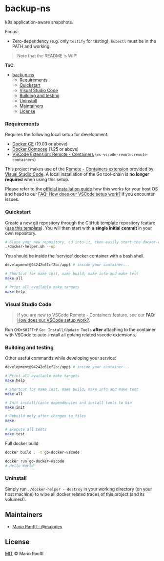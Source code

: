 # backup-ns

k8s application-aware snapshots.


Focus:
* Zero-dependency (e.g. only `testify` for testing), `kubectl` must be in the PATH and working.

> Note that the README is WIP!

**ToC**:

- [backup-ns](#backup-ns)
    - [Requirements](#requirements)
    - [Quickstart](#quickstart)
    - [Visual Studio Code](#visual-studio-code)
    - [Building and testing](#building-and-testing)
    - [Uninstall](#uninstall)
  - [Maintainers](#maintainers)
  - [License](#license)

### Requirements

Requires the following local setup for development:

- [Docker CE](https://docs.docker.com/install/) (19.03 or above)
- [Docker Compose](https://docs.docker.com/compose/install/) (1.25 or above)
- [VSCode Extension: Remote - Containers](https://code.visualstudio.com/docs/remote/containers) (`ms-vscode-remote.remote-containers`)

This project makes use of the [Remote - Containers extension](https://code.visualstudio.com/docs/remote/containers) provided by [Visual Studio Code](https://code.visualstudio.com/). A local installation of the Go tool-chain is **no longer required** when using this setup.

Please refer to the [official installation guide](https://code.visualstudio.com/docs/remote/containers) how this works for your host OS and head to our [FAQ: How does our VSCode setup work?](https://github.com/allaboutapps/go-starter/wiki/FAQ#how-does-our-vscode-setup-work) if you encounter issues.

### Quickstart

Create a new git repository through the GitHub template repository feature ([use this template](https://github.com/majodev/go-docker-vscode/generate)). You will then start with a **single initial commit** in your own repository. 

```bash
# Clone your new repository, cd into it, then easily start the docker-compose dev environment through our helper
./docker-helper.sh --up
```

You should be inside the 'service' docker container with a bash shell.

```bash
development@94242c61cf2b:/app$ # inside your container...

# Shortcut for make init, make build, make info and make test
make all

# Print all available make targets
make help
```

### Visual Studio Code

> If you are new to VSCode Remote - Containers feature, see our [FAQ: How does our VSCode setup work?](https://github.com/allaboutapps/go-starter/wiki/FAQ#how-does-our-vscode-setup-work).

Run `CMD+SHIFT+P` `Go: Install/Update Tools` **after** attaching to the container with VSCode to auto-install all golang related vscode extensions.

### Building and testing

Other useful commands while developing your service:

```bash
development@94242c61cf2b:/app$ # inside your container...

# Print all available make targets
make help

# Shortcut for make init, make build, make info and make test
make all

# Init install/cache dependencies and install tools to bin
make init

# Rebuild only after changes to files
make

# Execute all tests
make test
```

Full docker build:

```bash
docker build . -t go-docker-vscode

docker run go-docker-vscode
# Hello World
```

### Uninstall

Simply run `./docker-helper --destroy` in your working directory (on your host machine) to wipe all docker related traces of this project (and its volumes!).

## Maintainers

- [Mario Ranftl - @majodev](https://github.com/majodev)

## License

[MIT](LICENSE) © Mario Ranftl
